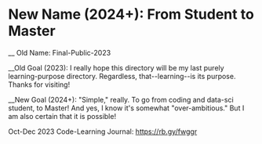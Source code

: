 # New Name (2024+): From Student to Master

__ Old Name: Final-Public-2023

__Old Goal (2023):
I really hope this directory will be my last purely learning-purpose directory. Regardless, that--learning--is its purpose. Thanks for visiting!

__New Goal (2024+):
"Simple," really. To go from coding and data-sci student, to Master! And yes, I know it's somewhat "over-ambitious." But I am also certain that it is possible!

Oct-Dec 2023 Code-Learning Journal: https://rb.gy/fwggr
